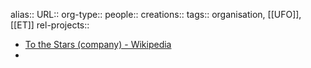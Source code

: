 alias::
URL::
org-type::
people:: 
creations:: 
tags:: organisation, [[UFO]], [[ET]] 
rel-projects::

- [To the Stars (company) - Wikipedia](https://en.wikipedia.org/wiki/To_the_Stars_%28company%29)
-